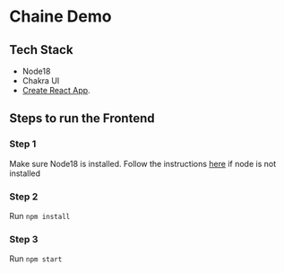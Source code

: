# Chaine Demo

## Tech Stack
- Node18
- Chakra UI
- [Create React App](https://github.com/facebook/create-react-app).

## Steps to run the Frontend
### Step 1
Make sure Node18 is installed.
Follow the instructions [here](https://nodejs.org/en/download) if node is not installed

### Step 2
Run `npm install`

### Step 3
Run `npm start`

